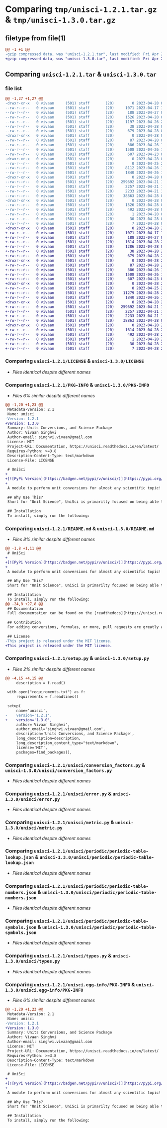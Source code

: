 # Comparing `tmp/unisci-1.2.1.tar.gz` & `tmp/unisci-1.3.0.tar.gz`

## filetype from file(1)

```diff
@@ -1 +1 @@
-gzip compressed data, was "unisci-1.2.1.tar", last modified: Fri Apr 28 04:24:21 2023, max compression
+gzip compressed data, was "unisci-1.3.0.tar", last modified: Fri Apr 28 21:34:02 2023, max compression
```

## Comparing `unisci-1.2.1.tar` & `unisci-1.3.0.tar`

### file list

```diff
@@ -1,27 +1,27 @@
-drwxr-xr-x   0 vivaan     (501) staff       (20)        0 2023-04-28 04:24:21.111077 unisci-1.2.1/
--rw-r--r--   0 vivaan     (501) staff       (20)     1071 2023-04-17 11:50:57.000000 unisci-1.2.1/LICENSE
--rw-r--r--   0 vivaan     (501) staff       (20)      188 2023-04-27 04:25:20.000000 unisci-1.2.1/MANIFEST.in
--rw-r--r--   0 vivaan     (501) staff       (20)     1526 2023-04-28 04:24:21.110600 unisci-1.2.1/PKG-INFO
--rw-r--r--   0 vivaan     (501) staff       (20)     1197 2023-04-26 23:42:15.000000 unisci-1.2.1/README.md
--rw-r--r--   0 vivaan     (501) staff       (20)       38 2023-04-28 04:24:21.111184 unisci-1.2.1/setup.cfg
--rw-r--r--   0 vivaan     (501) staff       (20)      679 2023-04-28 04:22:37.000000 unisci-1.2.1/setup.py
-drwxr-xr-x   0 vivaan     (501) staff       (20)        0 2023-04-28 04:24:21.102745 unisci-1.2.1/unisci/
--rw-r--r--   0 vivaan     (501) staff       (20)       87 2023-04-28 04:22:43.000000 unisci-1.2.1/unisci/__init__.py
--rw-r--r--   0 vivaan     (501) staff       (20)      386 2023-04-26 16:06:26.000000 unisci-1.2.1/unisci/constants.py
--rw-r--r--   0 vivaan     (501) staff       (20)     1508 2023-04-26 14:57:12.000000 unisci-1.2.1/unisci/conversion_factors.py
--rw-r--r--   0 vivaan     (501) staff       (20)      607 2023-04-23 05:14:17.000000 unisci-1.2.1/unisci/error.py
-drwxr-xr-x   0 vivaan     (501) staff       (20)        0 2023-04-28 04:24:21.105009 unisci-1.2.1/unisci/formulas/
--rw-r--r--   0 vivaan     (501) staff       (20)        0 2023-04-25 22:04:55.000000 unisci-1.2.1/unisci/formulas/__init__.py
--rw-r--r--   0 vivaan     (501) staff       (20)     8112 2023-04-26 16:06:26.000000 unisci-1.2.1/unisci/formulas/chemistry.py
--rw-r--r--   0 vivaan     (501) staff       (20)     1840 2023-04-26 16:06:26.000000 unisci-1.2.1/unisci/metric.py
-drwxr-xr-x   0 vivaan     (501) staff       (20)        0 2023-04-28 04:24:21.109655 unisci-1.2.1/unisci/periodic/
--rw-r--r--   0 vivaan     (501) staff       (20)   259692 2023-04-21 14:28:34.000000 unisci-1.2.1/unisci/periodic/periodic-table-lookup.json
--rw-r--r--   0 vivaan     (501) staff       (20)     2257 2023-04-21 14:47:26.000000 unisci-1.2.1/unisci/periodic/periodic-table-numbers.json
--rw-r--r--   0 vivaan     (501) staff       (20)     2233 2023-04-21 14:30:16.000000 unisci-1.2.1/unisci/periodic/periodic-table-symbols.json
--rw-r--r--   0 vivaan     (501) staff       (20)    38863 2023-04-28 04:22:19.000000 unisci-1.2.1/unisci/types.py
-drwxr-xr-x   0 vivaan     (501) staff       (20)        0 2023-04-28 04:24:21.104471 unisci-1.2.1/unisci.egg-info/
--rw-r--r--   0 vivaan     (501) staff       (20)     1526 2023-04-28 04:24:21.000000 unisci-1.2.1/unisci.egg-info/PKG-INFO
--rw-r--r--   0 vivaan     (501) staff       (20)      492 2023-04-28 04:24:21.000000 unisci-1.2.1/unisci.egg-info/SOURCES.txt
--rw-r--r--   0 vivaan     (501) staff       (20)        1 2023-04-28 04:24:21.000000 unisci-1.2.1/unisci.egg-info/dependency_links.txt
--rw-r--r--   0 vivaan     (501) staff       (20)       30 2023-04-28 04:24:21.000000 unisci-1.2.1/unisci.egg-info/requires.txt
--rw-r--r--   0 vivaan     (501) staff       (20)        7 2023-04-28 04:24:21.000000 unisci-1.2.1/unisci.egg-info/top_level.txt
+drwxr-xr-x   0 vivaan     (501) staff       (20)        0 2023-04-28 21:34:02.316713 unisci-1.3.0/
+-rw-r--r--   0 vivaan     (501) staff       (20)     1071 2023-04-17 11:50:57.000000 unisci-1.3.0/LICENSE
+-rw-r--r--   0 vivaan     (501) staff       (20)      188 2023-04-27 04:25:20.000000 unisci-1.3.0/MANIFEST.in
+-rw-r--r--   0 vivaan     (501) staff       (20)     1614 2023-04-28 21:34:02.316425 unisci-1.3.0/PKG-INFO
+-rw-r--r--   0 vivaan     (501) staff       (20)     1286 2023-04-28 05:01:19.000000 unisci-1.3.0/README.md
+-rw-r--r--   0 vivaan     (501) staff       (20)       38 2023-04-28 21:34:02.316790 unisci-1.3.0/setup.cfg
+-rw-r--r--   0 vivaan     (501) staff       (20)      679 2023-04-28 21:30:28.000000 unisci-1.3.0/setup.py
+drwxr-xr-x   0 vivaan     (501) staff       (20)        0 2023-04-28 21:34:02.309845 unisci-1.3.0/unisci/
+-rw-r--r--   0 vivaan     (501) staff       (20)       87 2023-04-28 21:30:06.000000 unisci-1.3.0/unisci/__init__.py
+-rw-r--r--   0 vivaan     (501) staff       (20)      386 2023-04-26 16:06:26.000000 unisci-1.3.0/unisci/constants.py
+-rw-r--r--   0 vivaan     (501) staff       (20)     1508 2023-04-26 14:57:12.000000 unisci-1.3.0/unisci/conversion_factors.py
+-rw-r--r--   0 vivaan     (501) staff       (20)      607 2023-04-23 05:14:17.000000 unisci-1.3.0/unisci/error.py
+drwxr-xr-x   0 vivaan     (501) staff       (20)        0 2023-04-28 21:34:02.312321 unisci-1.3.0/unisci/formulas/
+-rw-r--r--   0 vivaan     (501) staff       (20)        0 2023-04-25 22:04:55.000000 unisci-1.3.0/unisci/formulas/__init__.py
+-rw-r--r--   0 vivaan     (501) staff       (20)    11279 2023-04-28 21:29:37.000000 unisci-1.3.0/unisci/formulas/chemistry.py
+-rw-r--r--   0 vivaan     (501) staff       (20)     1840 2023-04-26 16:06:26.000000 unisci-1.3.0/unisci/metric.py
+drwxr-xr-x   0 vivaan     (501) staff       (20)        0 2023-04-28 21:34:02.315571 unisci-1.3.0/unisci/periodic/
+-rw-r--r--   0 vivaan     (501) staff       (20)   259692 2023-04-21 14:28:34.000000 unisci-1.3.0/unisci/periodic/periodic-table-lookup.json
+-rw-r--r--   0 vivaan     (501) staff       (20)     2257 2023-04-21 14:47:26.000000 unisci-1.3.0/unisci/periodic/periodic-table-numbers.json
+-rw-r--r--   0 vivaan     (501) staff       (20)     2233 2023-04-21 14:30:16.000000 unisci-1.3.0/unisci/periodic/periodic-table-symbols.json
+-rw-r--r--   0 vivaan     (501) staff       (20)    38863 2023-04-28 04:22:19.000000 unisci-1.3.0/unisci/types.py
+drwxr-xr-x   0 vivaan     (501) staff       (20)        0 2023-04-28 21:34:02.311838 unisci-1.3.0/unisci.egg-info/
+-rw-r--r--   0 vivaan     (501) staff       (20)     1614 2023-04-28 21:34:02.000000 unisci-1.3.0/unisci.egg-info/PKG-INFO
+-rw-r--r--   0 vivaan     (501) staff       (20)      492 2023-04-28 21:34:02.000000 unisci-1.3.0/unisci.egg-info/SOURCES.txt
+-rw-r--r--   0 vivaan     (501) staff       (20)        1 2023-04-28 21:34:02.000000 unisci-1.3.0/unisci.egg-info/dependency_links.txt
+-rw-r--r--   0 vivaan     (501) staff       (20)       30 2023-04-28 21:34:02.000000 unisci-1.3.0/unisci.egg-info/requires.txt
+-rw-r--r--   0 vivaan     (501) staff       (20)        7 2023-04-28 21:34:02.000000 unisci-1.3.0/unisci.egg-info/top_level.txt
```

### Comparing `unisci-1.2.1/LICENSE` & `unisci-1.3.0/LICENSE`

 * *Files identical despite different names*

### Comparing `unisci-1.2.1/PKG-INFO` & `unisci-1.3.0/PKG-INFO`

 * *Files 6% similar despite different names*

```diff
@@ -1,20 +1,23 @@
 Metadata-Version: 2.1
 Name: unisci
-Version: 1.2.1
+Version: 1.3.0
 Summary: Units Conversions, and Science Package
 Author: Vivaan Singhvi
 Author-email: singhvi.vivaan@gmail.com
 License: MIT
 Project-URL: Documentation, https://unisci.readthedocs.io/en/latest/
 Requires-Python: >=3.8
 Description-Content-Type: text/markdown
 License-File: LICENSE
 
 # UniSci
+
+[![PyPi Version](https://badgen.net/pypi/v/unisci/)](https://pypi.org/project/unisci)
+
 A module to perform unit conversions for almost any scientific topic! This package is available on PyPI [here](https://pypi.org/project/unisci/).
 
 ## Why Use This?
 Short for "Unit Science", UniSci is primarilty focused on being able to use any unit and easily convert it to another. It supports automatic conversions for formulas, condensation of complex units like `kg-m/s²` to `N`, and more!
 
 ## Installation 
 To install, simply run the following:
```

### Comparing `unisci-1.2.1/README.md` & `unisci-1.3.0/README.md`

 * *Files 8% similar despite different names*

```diff
@@ -1,8 +1,11 @@
 # UniSci
+
+[![PyPi Version](https://badgen.net/pypi/v/unisci/)](https://pypi.org/project/unisci)
+
 A module to perform unit conversions for almost any scientific topic! This package is available on PyPI [here](https://pypi.org/project/unisci/).
 
 ## Why Use This?
 Short for "Unit Science", UniSci is primarilty focused on being able to use any unit and easily convert it to another. It supports automatic conversions for formulas, condensation of complex units like `kg-m/s²` to `N`, and more!
 
 ## Installation 
 To install, simply run the following:
@@ -24,8 +27,8 @@
 ## Documentation
 Full documentation can be found on the [readthedocs](https://unisci.readthedocs.io/en/latest/index.html) site for the module.
 
 ## Contribution
 For adding conversions, formulas, or more, pull requests are greatly appreciated. Feel free to message me on my email singhvi.vivaan@gmail.com if you have any concerns!
 
 ## License
-This project is released under the MIT license.
+This project is released under the MIT license.
```

### Comparing `unisci-1.2.1/setup.py` & `unisci-1.3.0/setup.py`

 * *Files 2% similar despite different names*

```diff
@@ -4,15 +4,15 @@
     description = f.read()
 
 with open("requirements.txt") as f:
     requirements = f.readlines()
 
 setup(
     name='unisci',
-    version='1.2.1',
+    version='1.3.0',
     author='Vivaan Singhvi',
     author_email='singhvi.vivaan@gmail.com',
     description='Units Conversions, and Science Package',
     long_description=description,
     long_description_content_type="text/markdown",
     license='MIT',
     packages=find_packages(),
```

### Comparing `unisci-1.2.1/unisci/conversion_factors.py` & `unisci-1.3.0/unisci/conversion_factors.py`

 * *Files identical despite different names*

### Comparing `unisci-1.2.1/unisci/error.py` & `unisci-1.3.0/unisci/error.py`

 * *Files identical despite different names*

### Comparing `unisci-1.2.1/unisci/metric.py` & `unisci-1.3.0/unisci/metric.py`

 * *Files identical despite different names*

### Comparing `unisci-1.2.1/unisci/periodic/periodic-table-lookup.json` & `unisci-1.3.0/unisci/periodic/periodic-table-lookup.json`

 * *Files identical despite different names*

### Comparing `unisci-1.2.1/unisci/periodic/periodic-table-numbers.json` & `unisci-1.3.0/unisci/periodic/periodic-table-numbers.json`

 * *Files identical despite different names*

### Comparing `unisci-1.2.1/unisci/periodic/periodic-table-symbols.json` & `unisci-1.3.0/unisci/periodic/periodic-table-symbols.json`

 * *Files identical despite different names*

### Comparing `unisci-1.2.1/unisci/types.py` & `unisci-1.3.0/unisci/types.py`

 * *Files identical despite different names*

### Comparing `unisci-1.2.1/unisci.egg-info/PKG-INFO` & `unisci-1.3.0/unisci.egg-info/PKG-INFO`

 * *Files 6% similar despite different names*

```diff
@@ -1,20 +1,23 @@
 Metadata-Version: 2.1
 Name: unisci
-Version: 1.2.1
+Version: 1.3.0
 Summary: Units Conversions, and Science Package
 Author: Vivaan Singhvi
 Author-email: singhvi.vivaan@gmail.com
 License: MIT
 Project-URL: Documentation, https://unisci.readthedocs.io/en/latest/
 Requires-Python: >=3.8
 Description-Content-Type: text/markdown
 License-File: LICENSE
 
 # UniSci
+
+[![PyPi Version](https://badgen.net/pypi/v/unisci/)](https://pypi.org/project/unisci)
+
 A module to perform unit conversions for almost any scientific topic! This package is available on PyPI [here](https://pypi.org/project/unisci/).
 
 ## Why Use This?
 Short for "Unit Science", UniSci is primarilty focused on being able to use any unit and easily convert it to another. It supports automatic conversions for formulas, condensation of complex units like `kg-m/s²` to `N`, and more!
 
 ## Installation 
 To install, simply run the following:
```

